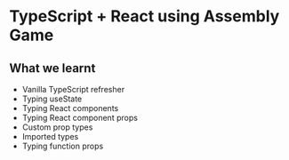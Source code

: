 # TypeScript + React using Assembly Game


## What we learnt
- Vanilla TypeScript refresher
- Typing useState
- Typing React components
- Typing React component props
- Custom prop types
- Imported types
- Typing function props